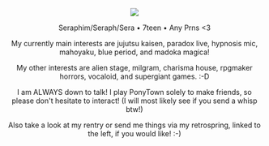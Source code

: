 <p align="center">
<img src="https://i.imgur.com/GqcZ4ej.png"/>
</p>
<p align="center">
  Seraphim/Seraph/Sera • 7teen • Any Prns <3
</p>
<p align="center">
My currently main interests are jujutsu kaisen, paradox live, hypnosis mic, mahoyaku, blue period, and madoka magica!
</p>
<p align="center">
My other interests are alien stage, milgram, charisma house, rpgmaker horrors, vocaloid, and supergiant games. :-D
</p>
<p align="center">
I am ALWAYS down to talk! I play PonyTown solely to make friends, so please don't hesitate to interact! (I will most likely see if you send a whisp btw!)
</p>
<p align="center">
Also take a look at my rentry or send me things via my retrospring, linked to the left, if you would like! :-)
</p>
